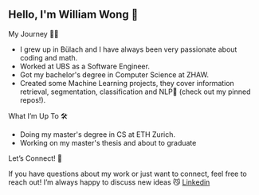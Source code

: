 ## Hello, I'm William Wong 👋

My Journey 🧑‍🎓
- I grew up in Bülach and I have always been very passionate about coding and math. 
- Worked at UBS as a Software Engineer.
- Got my bachelor's degree in Computer Science at ZHAW.
- Created some Machine Learning projects, they cover information retrieval, segmentation, classification and NLP🤖 (check out my pinned repos!).

What I’m Up To 🛠️ 

- Doing my master's degree in CS at ETH Zurich.
- Working on my master's thesis and about to graduate 

Let’s Connect! 🚀 

If you have questions about my work or just want to connect, feel free to reach out! I’m always happy to discuss new ideas 😼
[Linkedin](https://www.linkedin.com/in/william-wong-zh/)
